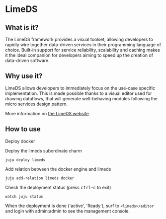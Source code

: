 # LimeDS

## What is it?

The LimeDS framework provides a visual toolset, allowing developers to rapidly 
wire together data-driven services in their programming language of choice. 
Built-in support for service reliability, scalability and caching makes it the 
ideal companion for developers aiming to speed up the creation of data-driven 
software.

## Why use it?

LimeDS allows developers to immediately focus on the use-case specific 
implementation. This is made possible thanks to a visual editor used for 
drawing dataflows, that will generate well-behaving modules following the micro
services design pattern.

More information on [the LimeDS website](http://limeds.intec.ugent.be/)

## How to use

Deploy docker

Deploy the limeds subordinate charm

    juju deploy limeds

Add relation between the docker engine and limeds

    juju add-relation limeds docker

Check the deployment status (press <kbd>ctrl</kbd>-<kbd>c</kbd> to exit)

    watch juju status

When the deployment is done ('active', 'Ready'), surf to `<limeds>/editor` and login with admin:admin to see the management console.
